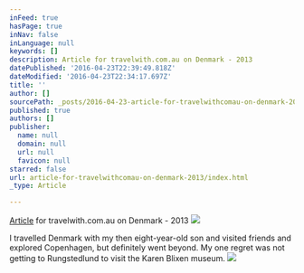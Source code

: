 ```yaml
---
inFeed: true
hasPage: true
inNav: false
inLanguage: null
keywords: []
description: Article for travelwith.com.au on Denmark - 2013
datePublished: '2016-04-23T22:39:49.818Z'
dateModified: '2016-04-23T22:34:17.697Z'
title: ''
author: []
sourcePath: _posts/2016-04-23-article-for-travelwithcomau-on-denmark-2013.md
published: true
authors: []
publisher:
  name: null
  domain: null
  url: null
  favicon: null
starred: false
url: article-for-travelwithcomau-on-denmark-2013/index.html
_type: Article

---
```

[Article][0] for travelwith.com.au on Denmark - 2013
![](https://the-grid-user-content.s3-us-west-2.amazonaws.com/f413a2a5-3ffa-4465-b455-6f944ca40294.png)

I travelled Denmark with my then eight-year-old son and visited friends and explored Copenhagen, but definitely went beyond. My one regret was not getting to Rungstedlund to visit the Karen Blixen museum.
![](https://the-grid-user-content.s3-us-west-2.amazonaws.com/1d0c9106-f5bd-45c8-911d-8d3b36a8e2f0.png)

[0]: http://travelwith.com.au/go-on-a-memorable-adventure-in-denmark/#sthash.KztfIRbY.dpbs